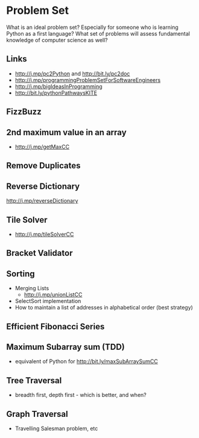 
# Problem Set 

What is an ideal problem set? Especially for someone who is learning Python as a first language? What set of problems will assess fundamental knowledge of computer science as well? 

## Links
  - http://j.mp/pc2Python and http://bit.ly/pc2doc
  - http://j.mp/programmingProblemSetForSoftwareEngineers 
  - http://j.mp/bigIdeasInProgramming 
  - http://bit.ly/pythonPathwaysKITE
 
## FizzBuzz 

## 2nd maximum value in an array 
  - http://j.mp/getMaxCC

## Remove Duplicates


## Reverse Dictionary
http://j.mp/reverseDictionary

## Tile Solver 

 - http://j.mp/tileSolverCC


## Bracket Validator 

## Sorting 

- Merging Lists 
	- 	http://j.mp/unionListCC 
- SelectSort implementation 
- How to maintain a list of addresses in alphabetical order (best strategy) 

## Efficient Fibonacci Series 

## Maximum Subarray sum (TDD) 
 
   - equivalent of Python for http://bit.ly/maxSubArraySumCC 

## Tree Traversal 

 - breadth first, depth first - which is better, and when? 

## Graph Traversal 

  - Travelling Salesman problem, etc 


<!--stackedit_data:
eyJoaXN0b3J5IjpbLTEwMDIwNzQ4NzAsLTE1OTgzNzA0MDQsOT
kzNTkyOTA3LC0zNjAzMTE3NDMsNTc5MTc5MDA1LC0xNzE1NDk0
MTU0LDE2Mzc2Mzk0NjgsMzg3ODk5NTkzLC0xNDg5MTk1NDM3LC
0xMzE4MjkyOTU2LC0yNjc2MzQ0NywxMjA4MTUwMTcyLDM3MDAw
MjM4Nl19
-->
